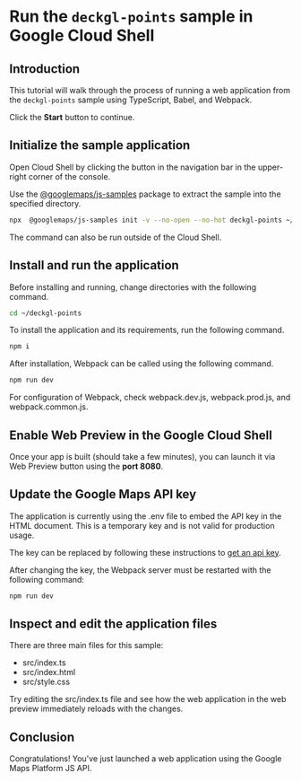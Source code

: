 # Run the `deckgl-points` sample in Google Cloud Shell

<walkthrough-tutorial-duration duration="10"/>

## Introduction

This tutorial will walk through the process of running a web application from
the `deckgl-points` sample using TypeScript, Babel, and Webpack.

Click the **Start** button to continue.

## Initialize the sample application

Open Cloud Shell by clicking the
<walkthrough-cloud-shell-icon></walkthrough-cloud-shell-icon> button in the
navigation bar in the upper-right corner of the console.

Use the [@googlemaps/js-samples](https://www.npmjs.com/package/@googlemaps/js-samples) package to 
extract the sample into the specified directory.

```bash
npx  @googlemaps/js-samples init -v --no-open --no-hot deckgl-points ~/deckgl-points
```

The command can also be run outside of the Cloud Shell.

## Install and run the application

Before installing and running, change directories with the following command.

```bash
cd ~/deckgl-points
```

To install the application and its requirements, run the following command.

```bash
npm i
```

After installation, Webpack can be called using the following command.

```bash
npm run dev
```

For configuration of Webpack, check
<walkthrough-editor-open-file filePath="deckgl-points/webpack.dev.js">webpack.dev.js</walkthrough-editor-open-file>,
<walkthrough-editor-open-file filePath="deckgl-points/webpack.prod.js">webpack.prod.js</walkthrough-editor-open-file>,
and
<walkthrough-editor-open-file filePath="deckgl-points/webpack.common.js">webpack.common.js</walkthrough-editor-open-file>.

## Enable Web Preview in the Google Cloud Shell

Once your app is built (should take a few minutes), you can launch it via
<walkthrough-spotlight-pointer target="cloudshell" spotlightId="devshell-web-preview-button">Web
Preview button</walkthrough-spotlight-pointer> using the **port 8080**.

## Update the Google Maps API key

The application is currently using the
<walkthrough-editor-open-file filePath="deckgl-points/.env">.env</walkthrough-editor-open-file>
file to embed the API key in the HTML document. This is a temporary key and is
not valid for production usage.

The key can be replaced by following these instructions to
[get an api key](https://developers.google.com/maps/documentation/javascript/get-api-key).

After changing the key, the Webpack server must be restarted with the following
command:

```bash
npm run dev
```

## Inspect and edit the application files

There are three main files for this sample:

*   <walkthrough-editor-open-file filePath="deckgl-points/src/index.ts">src/index.ts</walkthrough-editor-open-file>
*   <walkthrough-editor-open-file filePath="deckgl-points/src/index.html">src/index.html</walkthrough-editor-open-file>
*   <walkthrough-editor-open-file filePath="deckgl-points/src/style.css">src/style.css</walkthrough-editor-open-file>

Try editing the <walkthrough-editor-open-file filePath="deckgl-points/src/index.ts">src/index.ts</walkthrough-editor-open-file> file and see how the web application in the web preview immediately reloads with the changes.

## Conclusion

<walkthrough-conclusion-trophy></walkthrough-conclusion-trophy>

Congratulations! You've just launched a web application using the Google Maps
Platform JS API.
